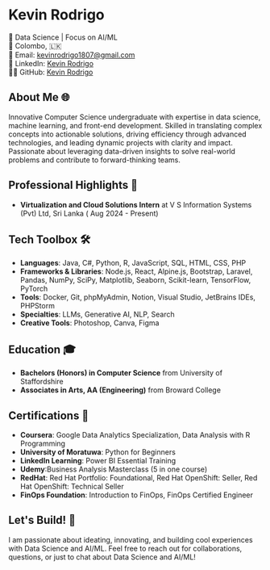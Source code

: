# Kevin Rodrigo 

🚀 Data Science | Focus on AI/ML  
📍 Colombo, 🇱🇰  
📧 Email: [kevinrodrigo1807@gmail.com](mailto:kevinrodrigo1807@gmail.com)  
🔗 LinkedIn: [Kevin Rodrigo](https://linkedin.com/in/kevinrodrigo1807)   
👨‍💻 GitHub: [Kevin Rodrigo](https://github.com/Kevin-Rodrigo)  

## About Me 🌐
Innovative Computer Science undergraduate with expertise in data science, machine learning, and front-end development. Skilled in translating complex concepts into actionable solutions, driving efficiency through advanced technologies, and leading dynamic projects with clarity and impact. Passionate about leveraging data-driven insights to solve real-world problems and contribute to forward-thinking teams. 


## Professional Highlights 🌟 
- **Virtualization and Cloud Solutions Intern** at V S Information Systems (Pvt) Ltd, Sri Lanka ( Aug 2024 - Present)

## Tech Toolbox 🛠️
- **Languages**: Java, C#, Python, R, JavaScript, SQL, HTML, CSS, PHP
- **Frameworks & Libraries**: Node.js, React, Alpine.js, Bootstrap, Laravel, Pandas, NumPy, SciPy, Matplotlib, Seaborn, Scikit-learn, TensorFlow, PyTorch
- **Tools**: Docker, Git, phpMyAdmin, Notion, Visual Studio, JetBrains IDEs, PHPStorm
- **Specialties**: LLMs, Generative AI, NLP, Search
- **Creative Tools**: Photoshop, Canva, Figma


## Education 🎓
- **Bachelors (Honors) in Computer Science** from University of Staffordshire
- **Associates in Arts, AA (Engineering)** from Broward College                                                                                                                      

## Certifications 📜
- **Coursera**: Google Data Analytics Specialization, Data Analysis with R Programming
- **University of Moratuwa**: Python for Beginners
- **LinkedIn Learning**: Power BI Essential Training
- **Udemy**:Business Analysis Masterclass (5 in one course)
- **RedHat**: Red Hat Portfolio: Foundational, Red Hat OpenShift: Seller, Red Hat OpenShift: Technical Seller
- **FinOps Foundation**: Introduction to FinOps, FinOps Certified Engineer

## Let's Build! 🚀
I am passionate about ideating, innovating, and building cool experiences with Data Science and AI/ML. Feel free to reach out for collaborations, questions, or just to chat about Data Science and AI/ML!

